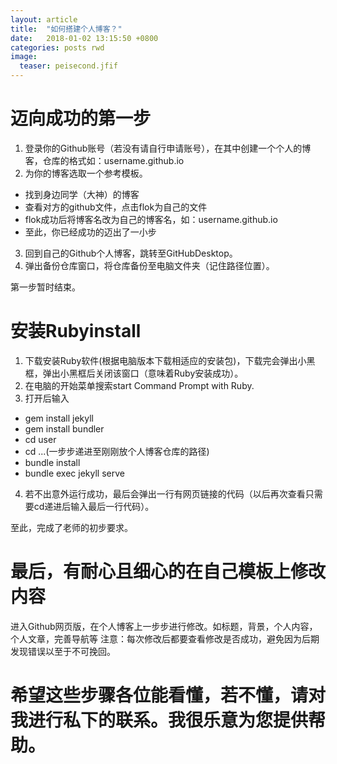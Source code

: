 ```yaml
---
layout: article
title:  "如何搭建个人博客？"
date:   2018-01-02 13:15:50 +0800
categories: posts rwd
image:
  teaser: peisecond.jfif
---
```







# 迈向成功的第一步
1. 登录你的Github账号（若没有请自行申请账号），在其中创建一个个人的博客，仓库的格式如：username.github.io
2. 为你的博客选取一个参考模板。
- 找到身边同学（大神）的博客
- 查看对方的github文件，点击flok为自己的文件
- flok成功后将博客名改为自己的博客名，如：username.github.io
- 至此，你已经成功的迈出了一小步
3. 回到自己的Github个人博客，跳转至GitHubDesktop。
4. 弹出备份仓库窗口，将仓库备份至电脑文件夹（记住路径位置）。

第一步暂时结束。

# 安装Rubyinstall
1. 下载安装Ruby软件(根据电脑版本下载相适应的安装包)，下载完会弹出小黑框，弹出小黑框后关闭该窗口（意味着Ruby安装成功）。
2. 在电脑的开始菜单搜索start Command Prompt with Ruby.
3. 打开后输入
- gem install jekyll
- gem install bundler
- cd user
- cd ...(一步步递进至刚刚放个人博客仓库的路径)
- bundle install
- bundle exec jekyll serve
4. 若不出意外运行成功，最后会弹出一行有网页链接的代码（以后再次查看只需要cd递进后输入最后一行代码）。

至此，完成了老师的初步要求。

# 最后，有耐心且细心的在自己模板上修改内容
进入Github网页版，在个人博客上一步步进行修改。如标题，背景，个人内容，个人文章，完善导航等
注意：每次修改后都要查看修改是否成功，避免因为后期发现错误以至于不可挽回。

# 希望这些步骤各位能看懂，若不懂，请对我进行私下的联系。我很乐意为您提供帮助。
